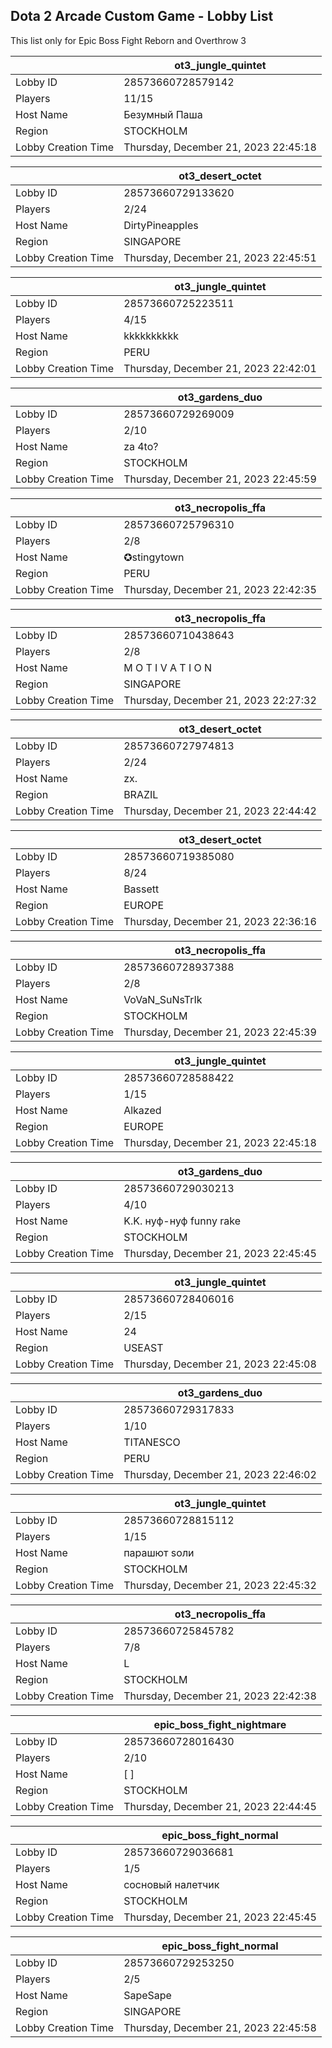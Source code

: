 ## Dota 2 Arcade Custom Game - Lobby List

This list only for Epic Boss Fight Reborn and Overthrow 3

|  | ot3_jungle_quintet |
| ------ | ------ |
| Lobby ID | 28573660728579142 |
| Players | 11/15 |
| Host Name | Безумный Паша |
| Region | STOCKHOLM |
| Lobby Creation Time | Thursday, December 21, 2023 22:45:18 |


|  | ot3_desert_octet |
| ------ | ------ |
| Lobby ID | 28573660729133620 |
| Players | 2/24 |
| Host Name | DirtyPineapples |
| Region | SINGAPORE |
| Lobby Creation Time | Thursday, December 21, 2023 22:45:51 |


|  | ot3_jungle_quintet |
| ------ | ------ |
| Lobby ID | 28573660725223511 |
| Players | 4/15 |
| Host Name | kkkkkkkkkk |
| Region | PERU |
| Lobby Creation Time | Thursday, December 21, 2023 22:42:01 |


|  | ot3_gardens_duo |
| ------ | ------ |
| Lobby ID | 28573660729269009 |
| Players | 2/10 |
| Host Name | za 4to? |
| Region | STOCKHOLM |
| Lobby Creation Time | Thursday, December 21, 2023 22:45:59 |


|  | ot3_necropolis_ffa |
| ------ | ------ |
| Lobby ID | 28573660725796310 |
| Players | 2/8 |
| Host Name | ✪stingytown |
| Region | PERU |
| Lobby Creation Time | Thursday, December 21, 2023 22:42:35 |


|  | ot3_necropolis_ffa |
| ------ | ------ |
| Lobby ID | 28573660710438643 |
| Players | 2/8 |
| Host Name | M O T I V A T I O N |
| Region | SINGAPORE |
| Lobby Creation Time | Thursday, December 21, 2023 22:27:32 |


|  | ot3_desert_octet |
| ------ | ------ |
| Lobby ID | 28573660727974813 |
| Players | 2/24 |
| Host Name | zx. |
| Region | BRAZIL |
| Lobby Creation Time | Thursday, December 21, 2023 22:44:42 |


|  | ot3_desert_octet |
| ------ | ------ |
| Lobby ID | 28573660719385080 |
| Players | 8/24 |
| Host Name | Bassett |
| Region | EUROPE |
| Lobby Creation Time | Thursday, December 21, 2023 22:36:16 |


|  | ot3_necropolis_ffa |
| ------ | ------ |
| Lobby ID | 28573660728937388 |
| Players | 2/8 |
| Host Name | VoVaN_SuNsTrIk |
| Region | STOCKHOLM |
| Lobby Creation Time | Thursday, December 21, 2023 22:45:39 |


|  | ot3_jungle_quintet |
| ------ | ------ |
| Lobby ID | 28573660728588422 |
| Players | 1/15 |
| Host Name | Alkazed |
| Region | EUROPE |
| Lobby Creation Time | Thursday, December 21, 2023 22:45:18 |


|  | ot3_gardens_duo |
| ------ | ------ |
| Lobby ID | 28573660729030213 |
| Players | 4/10 |
| Host Name | K.K. нуф-нуф funny rake |
| Region | STOCKHOLM |
| Lobby Creation Time | Thursday, December 21, 2023 22:45:45 |


|  | ot3_jungle_quintet |
| ------ | ------ |
| Lobby ID | 28573660728406016 |
| Players | 2/15 |
| Host Name | 24 |
| Region | USEAST |
| Lobby Creation Time | Thursday, December 21, 2023 22:45:08 |


|  | ot3_gardens_duo |
| ------ | ------ |
| Lobby ID | 28573660729317833 |
| Players | 1/10 |
| Host Name | TITANESCO |
| Region | PERU |
| Lobby Creation Time | Thursday, December 21, 2023 22:46:02 |


|  | ot3_jungle_quintet |
| ------ | ------ |
| Lobby ID | 28573660728815112 |
| Players | 1/15 |
| Host Name | парашют sоли |
| Region | STOCKHOLM |
| Lobby Creation Time | Thursday, December 21, 2023 22:45:32 |


|  | ot3_necropolis_ffa |
| ------ | ------ |
| Lobby ID | 28573660725845782 |
| Players | 7/8 |
| Host Name | L |
| Region | STOCKHOLM |
| Lobby Creation Time | Thursday, December 21, 2023 22:42:38 |


|  | epic_boss_fight_nightmare |
| ------ | ------ |
| Lobby ID | 28573660728016430 |
| Players | 2/10 |
| Host Name | [                         ] |
| Region | STOCKHOLM |
| Lobby Creation Time | Thursday, December 21, 2023 22:44:45 |


|  | epic_boss_fight_normal |
| ------ | ------ |
| Lobby ID | 28573660729036681 |
| Players | 1/5 |
| Host Name | сосновый налетчик |
| Region | STOCKHOLM |
| Lobby Creation Time | Thursday, December 21, 2023 22:45:45 |


|  | epic_boss_fight_normal |
| ------ | ------ |
| Lobby ID | 28573660729253250 |
| Players | 2/5 |
| Host Name | SapeSape |
| Region | SINGAPORE |
| Lobby Creation Time | Thursday, December 21, 2023 22:45:58 |


